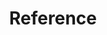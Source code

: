 ---
title: Reference
description: Redis Open Source reference documentation
linkTitle: Reference
---
